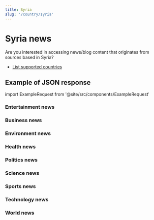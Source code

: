 ```yaml
---
title: Syria
slug: '/country/syria'
---
```


# Syria news

Are you interested in accessing news/blog content that originates from sources based in Syria?

- [List supported countries](/get-articles/countries)

## Example of JSON response

import ExampleRequest from '@site/src/components/ExampleRequest'

### Entertainment news
<ExampleRequest url="https://api.apitube.io/v1/news/articles?limit=2&category=news/Arts_and_Entertainment&language=sy"></ExampleRequest>

### Business news
<ExampleRequest url="https://api.apitube.io/v1/news/articles?limit=2&category=news/Business&language=sy"></ExampleRequest>

### Environment news
<ExampleRequest url="https://api.apitube.io/v1/news/articles?limit=2&category=news/Environment&language=sy"></ExampleRequest>

### Health news
<ExampleRequest url="https://api.apitube.io/v1/news/articles?limit=2&category=news/Health&language=sy"></ExampleRequest>

### Politics news
<ExampleRequest url="https://api.apitube.io/v1/news/articles?limit=2&category=news/Politics&language=sy"></ExampleRequest>

### Science news
<ExampleRequest url="https://api.apitube.io/v1/news/articles?limit=2&category=news/Science&language=sy"></ExampleRequest>

### Sports news
<ExampleRequest url="https://api.apitube.io/v1/news/articles?limit=2&category=news/Sports&language=sy"></ExampleRequest>

### Technology news
<ExampleRequest url="https://api.apitube.io/v1/news/articles?limit=2&category=news/Technology&language=sy"></ExampleRequest>

### World news
<ExampleRequest url="https://api.apitube.io/v1/news/articles?limit=2&category=news/World&language=sy"></ExampleRequest>
